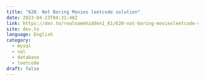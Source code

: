 ```yaml
---
title: "620. Not Boring Movies leetcode solution"
date: 2023-04-23T04:31:48Z
link: https://dev.to/realnamehidden1_61/620-not-boring-moviesleetcode-solution-4mg7?utm_medium=RSS&utm_source=news.12bit.vn
site: dev.to
language: English
category:
  - mysql
  - sql
  - database
  - leetcode
draft: false
---
```

